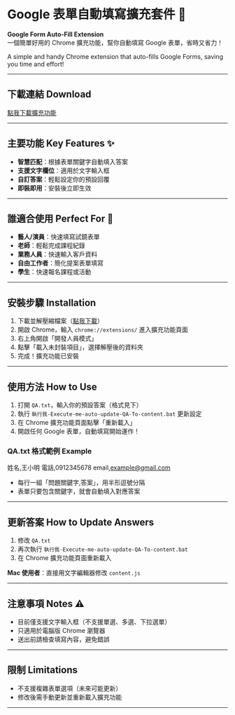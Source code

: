 # Google 表單自動填寫擴充套件 🚀  
**Google Form Auto-Fill Extension**  
一個簡單好用的 Chrome 擴充功能，幫你自動填寫 Google 表單，省時又省力！  

A simple and handy Chrome extension that auto-fills Google Forms, saving you time and effort!

---

## 下載連結 Download  
[點我下載擴充功能](https://github.com/blues32767/Google-Form-Auto-Fill-Extension/releases/download/Google-Forms-auto-fill-Extension/Google-Forms-auto-fill-Extension.zip)  

---

## 主要功能 Key Features ✨  
- **智慧匹配**：根據表單關鍵字自動填入答案  
- **支援文字欄位**：適用於文字輸入框  
- **自訂答案**：輕鬆設定你的預設回覆  
- **即裝即用**：安裝後立即生效  

---

## 誰適合使用 Perfect For 👥  
- **藝人/演員**：快速填寫試鏡表單  
- **老師**：輕鬆完成課程紀錄  
- **業務人員**：快速輸入客戶資料  
- **自由工作者**：簡化提案表單填寫  
- **學生**：快速報名課程或活動  

---

## 安裝步驟 Installation  
1. 下載並解壓縮檔案（[點我下載](#下載連結-download)）  
2. 開啟 Chrome，輸入 `chrome://extensions/` 進入擴充功能頁面  
3. 右上角開啟「開發人員模式」  
4. 點擊「載入未封裝項目」，選擇解壓後的資料夾  
5. 完成！擴充功能已安裝  

---

## 使用方法 How to Use  
1. 打開 `QA.txt`，輸入你的預設答案（格式見下）  
2. 執行 `執行我-Execute-me-auto-update-QA-To-content.bat` 更新設定  
3. 在 Chrome 擴充功能頁面點擊「重新載入」  
4. 開啟任何 Google 表單，自動填寫開始運作！  

### QA.txt 格式範例 Example  

姓名,王小明
電話,0912345678
email,example@gmail.com

- 每行一組「問題關鍵字,答案」，用半形逗號分隔  
- 表單只要包含關鍵字，就會自動填入對應答案  

---

## 更新答案 How to Update Answers  
1. 修改 `QA.txt`  
2. 再次執行 `執行我-Execute-me-auto-update-QA-To-content.bat`  
3. 在 Chrome 擴充功能頁面重新載入  

**Mac 使用者**：直接用文字編輯器修改 `content.js`  

---

## 注意事項 Notes ⚠️  
- 目前僅支援文字輸入框（不支援單選、多選、下拉選單）  
- 只適用於電腦版 Chrome 瀏覽器  
- 送出前請檢查填寫內容，避免錯誤  

---

## 限制 Limitations  
- 不支援複雜表單選項（未來可能更新）  
- 修改後需手動更新並重新載入擴充功能  
---
